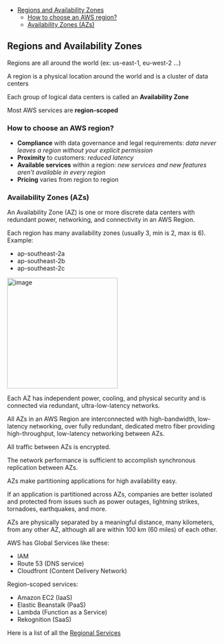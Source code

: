 - [Regions and Availability Zones](#regions-and-availability-zones "Regions and Availability Zones")
  - [How to choose an AWS region?](#how-to-choose-an-aws-region "How to choose an AWS region?")
  - [Availability Zones (AZs)](#availability-zones-azs "Availability Zones (AZs)")

## Regions and Availability Zones

Regions are all around the world (ex: us-east-1, eu-west-2 ...)

A region is a physical location around the world and is a cluster of data centers

Each group of logical data centers is called an **Availability Zone**

Most AWS services are **region-scoped**

### How to choose an AWS region?

- **Compliance** with data governance and legal requirements: _data never leaves a region without your explicit permission_
- **Proximity** to customers: _reduced latency_
- **Available services** within a region: _new services and new features aren't available in every region_
- **Pricing** varies from region to region

### Availability Zones (AZs)

An Availability Zone (AZ) is one or more discrete data centers with redundant power, networking, and connectivity in an AWS Region.

Each region has many availability zones (usually 3, min is 2, max is 6).
Example:

- ap-southeast-2a
- ap-southeast-2b
- ap-southeast-2c

<img width="257" alt="image" src="https://user-images.githubusercontent.com/48696735/179051415-44e8f879-345a-4287-9152-a66506d967dc.png">

Each AZ has independent power, cooling, and physical security and is connected via redundant, ultra-low-latency networks.

All AZs in an AWS Region are interconnected with high-bandwidth, low-latency networking, over fully redundant, dedicated metro fiber providing high-throughput, low-latency networking between AZs.

All traffic between AZs is encrypted.

The network performance is sufficient to accomplish synchronous replication between AZs.

AZs make partitioning applications for high availability easy.

If an application is partitioned across AZs, companies are better isolated and protected from issues such as power outages, lightning strikes, tornadoes, earthquakes, and more.

AZs are physically separated by a meaningful distance, many kilometers, from any other AZ, although all are within 100 km (60 miles) of each other.

AWS has Global Services like these:
- IAM
- Route 53 (DNS service)
- Cloudfront (Content Delivery Network)

Region-scoped services:
- Amazon EC2 (IaaS)
- Elastic Beanstalk (PaaS)
- Lambda (Function as a Service)
- Rekognition (SaaS)

Here is a list of all the [Regional Services](https://aws.amazon.com/about-aws/global-infrastructure/regional-product-services/?p=ngi&loc=4 "AWS Regional Services")
